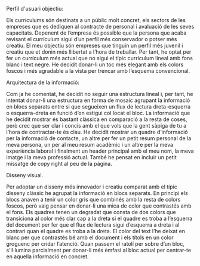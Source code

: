 Perfil d'usuari objectiu:


Els currículums són destinats a un públic molt concret, els sectors de les empreses que es dediquen al contracte de personal i avaluació de les seves capacitats. Depenent de l’empresa és possible que la persona que acaba revisant el currículum sigui d’un perfil més conservador o potser més creatiu. El meu objectiu són empreses que tinguin un perfil més juvenil i creatiu que et donin més llibertat a l’hora de treballar. Per tant, he optat per fer un currículum més actual que no sigui el típic currículum lineal amb fons blanc i text negre. He decidit donar-li un toc més elegant amb els colors foscos i més agradable a la vista per trencar amb l’esquema convencional.

Arquitectura de la informació:

Com ja he comentat, he decidit no seguir una estructura lineal i, per tant, he intentat donar-li una estructura en forma de mosaic agrupant la informació en blocs separats entre si que segueixen un flux de lectura dreta-esquerra o esquerra-dreta en funció d’on estigui col·locat el bloc. La informació que he decidit mostrar és bastant clàssica en comparació a la resta de coses, però crec que ser clar i concís amb el que vols que la gent sàpiga de tu a l’hora de contractar-te és clau. He decidit mostrar un quadre d’informació per la informació de contacte, un altre per fer un petit resum personal de la meva persona, un per al meu resum acadèmic i un altre per la meva experiència laboral i finalment un header principal amb el meu nom, la meva imatge i la meva professió actual. També he pensat en incluir un petit missatge de copy right al peu de la pàgina.

Disseny visual.

Per adoptar un disseny més innovador i creatiu comparat amb el típic disseny clàssic he agrupat la informació en blocs separats. En principi els blocs anaven a tenir un color gris que combinés amb la resta de colors foscos, però vaig pensar en donar-li una mica de color que contrastés amb el fons. Els quadres tenen un degradat que consta de dos colors que transiciona al color més clar cap a la dreta si el quadre es troba a l’esquerra del document per fer que el flux de lectura sigui d’esquerra a dreta i al contrari quan el quadre es troba a la dreta. El color del text l’he deixat en blanc per que contrastés bé amb el document i els títols en un color groguenc per cridar l’atenció. Quan passem el ratolí per sobre d’un bloc, s'il·lumina parcialment per donar-li més èmfasi al bloc actual per centrar-te en aquella informació en concret.
